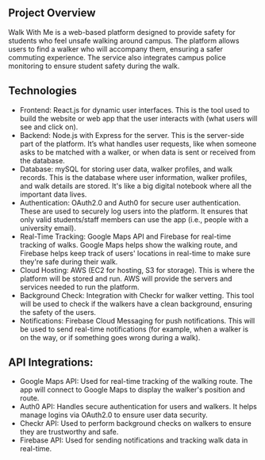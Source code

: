 ## Project Overview
Walk With Me is a web-based platform designed to provide safety for students who feel unsafe walking around campus. The platform allows users to find a walker who will accompany them, ensuring a safer commuting experience. The service also integrates campus police monitoring to ensure student safety during the walk.

## Technologies
- Frontend: React.js for dynamic user interfaces. This is the tool used to build the website or web app that the user interacts with (what users will see and click on).
- Backend: Node.js with Express for the server. This is the server-side part of the platform. It’s what handles user requests, like when someone asks to be matched with a walker, or when data is sent or received from the database.
- Database: mySQL for storing user data, walker profiles, and walk records. This is the database where user information, walker profiles, and walk details are stored. It's like a big digital notebook where all the important data lives.
- Authentication: OAuth2.0 and Auth0 for secure user authentication. These are used to securely log users into the platform. It ensures that only valid students/staff members can use the app (i.e., people with a university email).
- Real-Time Tracking: Google Maps API and Firebase for real-time tracking of walks. Google Maps helps show the walking route, and Firebase helps keep track of users' locations in real-time to make sure they're safe during their walk.
- Cloud Hosting: AWS (EC2 for hosting, S3 for storage). This is where the platform will be stored and run. AWS will provide the servers and services needed to run the platform.
- Background Check: Integration with Checkr for walker vetting. This tool will be used to check if the walkers have a clean background, ensuring the safety of the users.
- Notifications: Firebase Cloud Messaging for push notifications. This will be used to send real-time notifications (for example, when a walker is on the way, or if something goes wrong during a walk).

## API Integrations:
- Google Maps API: Used for real-time tracking of the walking route. The app will connect to Google Maps to display the walker's position and route.
- Auth0 API: Handles secure authentication for users and walkers. It helps manage logins via OAuth2.0 to ensure user data security.
- Checkr API: Used to perform background checks on walkers to ensure they are trustworthy and safe.
- Firebase API: Used for sending notifications and tracking walk data in real-time.

